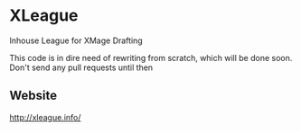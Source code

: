 # XLeague
Inhouse League for XMage Drafting

This code is in dire need of rewriting from scratch, which will be done soon. Don't send any pull requests until then

## Website
http://xleague.info/